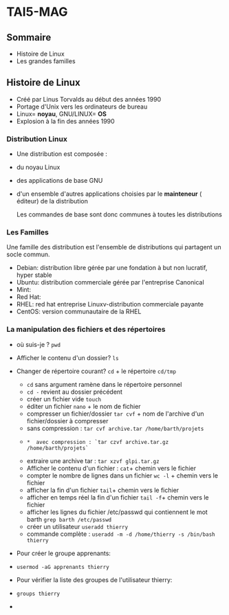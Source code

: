# TAI5-MAG

## Sommaire 

* Histoire de Linux
* Les grandes familles

## Histoire de Linux

* Créé par Linus Torvalds au début des années 1990
* Portage d'Unix vers les ordinateurs de bureau
* Linux= **noyau**, GNU/LINUX= **OS**
*  Explosion à la fin des années 1990

### Distribution Linux

* Une distribution est composée :
* du noyau Linux
* des applications de base GNU
* d'un ensemble d'autres applications choisies par le **mainteneur** ( éditeur) de la distribution

  Les commandes de base sont donc communes à toutes les distributions


### Les Familles

Une famille des distribution est l'ensemble de distributions qui partagent un socle commun.

* Debian: distribution libre gérée par une fondation à but non lucratif, hyper stable
*  Ubuntu: distribution commerciale gérée par l'entreprise Canonical
*  Mint:
*  Red Hat:
*  RHEL: red hat entreprise Linuxv-distribution commerciale payante
*  CentOS: version communautaire de la RHEL

### La manipulation des fichiers et des répertoires

* où suis-je ? `pwd`
* Afficher le contenu d'un dossier? `ls`
* Changer de répertoire courant? `cd` + le répertoire `cd/tmp`
   * `cd` sans argument ramène dans le répertoire personnel
   * `cd -` revient au dossier précédent
   * créer un fichier vide `touch`
   * éditer un fichier `nano` + le nom de fichier
   * compresser un fichier/dossier `tar cvf` + nom de l'archive d'un fichier/dossier à compresser
   *  sans compression : `tar cvf archive.tar /home/barth/projets`
   *     *  avec compression : `tar czvf archive.tar.gz /home/barth/projets`
  * extraire une archive tar : `tar xzvf glpi.tar.gz`
  *  Afficher le contenu d'un fichier : `cat`+ chemin vers le fichier
  *  compter le nombre de lignes dans un fichier `wc -l` + chemin vers le fichier
  *  afficher la fin d'un fichier `tail`+ chemin vers le fichier
  *  afficher en temps réel la fin d'un fichier `tail -f`+ chemin vers le fichier
  *  afficher les lignes du fichier /etc/passwd qui contiennent le mot barth `grep barth /etc/passwd`
  *  créer un utilisateur `useradd thierry`
  *  commande complète : `useradd -m -d /home/thierry -s /bin/bash thierry`
 
* Pour créer le groupe apprenants:
*  `usermod -aG apprenants thierry`

*  Pour vérifier la liste des groupes de l'utilisateur thierry:
*  `groups thierry`

*  
